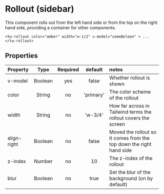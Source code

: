 # Rollout (sidebar)

This component rolls out from the left hand side or from the top on the right hand side, providing a container for other components.

```vue
<tw-rollout color="amber" width="w-1/2" v-model="someBolean" > ... </tw-rollout>
```
## Properties

| Property    |  Type   | Required |  default  | notes                                                               |
|:------------|:-------:|:--------:|:---------:|:--------------------------------------------------------------------|
| v-model     | Boolean |   yes    |   false   | Whether rollout is shown                                            |
| color       | String  |    no    | 'primary' | The color scheme of the rollout                                     |
| width       | String  |    no    |  'w-3/4'  | How far across in Tailwind terms the rollout covers the screen      |
| align-right | Boolean |    no    |   false   | Moved the rollout so it comes from the top down the right hand side |
| z-index     | Number  |    no    |    10     | The z-index of the rollout                                          |
| blur        | Boolean |    no    |   true    | Set the blur of the background (on by default)                      |

